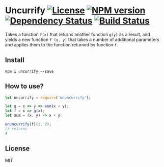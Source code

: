 # Uncurrify [![License][LicenseIMGURL]][LicenseURL] [![NPM version][NPMIMGURL]][NPMURL] [![Dependency Status][DependencyStatusIMGURL]][DependencyStatusURL] [![Build Status][BuildStatusIMGURL]][BuildStatusURL]

Takes a function `f(x)` that returns another function `g(y)` as a result, and yields a new function `f′(x, y)` that takes a number of additional parameters and applies them to the function returned by function `f`.

## Install

```
npm i uncurrify --save
```

## How to use?

```js
let uncurrify = require('ununcurrify');

let g = x => y => sum(x + y);
let f = x => g(x);
let sum = (x, y) => x + y;

ununcurrify(f)(2, 2);
// returns
4
```

## License

MIT

[NPMIMGURL]:                https://img.shields.io/npm/v/uncurrify.svg?style=flat
[BuildStatusIMGURL]:        https://img.shields.io/travis/coderaiser/uncurrify/master.svg?style=flat
[DependencyStatusIMGURL]:   https://img.shields.io/david/coderaiser/uncurrify.svg?style=flat
[LicenseIMGURL]:            https://img.shields.io/badge/license-MIT-317BF9.svg?style=flat
[NPMURL]:                   https://npmjs.org/package/uncurrify "npm"
[BuildStatusURL]:           https://travis-ci.org/coderaiser/uncurrify  "Build Status"
[DependencyStatusURL]:      https://david-dm.org/coderaiser/uncurrify "Dependency Status"
[LicenseURL]:               https://tldrlegal.com/license/mit-license "MIT License"
